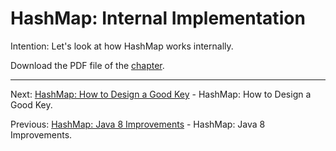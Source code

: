 # HashMap: Internal Implementation

Intention: Let's look at how HashMap works internally.

Download the PDF file of the [chapter](chapter_24.pdf).

<hr>

Next: [HashMap: How to Design a Good Key](chapter_25.md "HashMap: How to Design a Good Key") - HashMap: How to Design a Good Key.

Previous: [HashMap: Java 8 Improvements](chapter_23.md "HashMap: Java 8 Improvements") - HashMap: Java 8 Improvements.